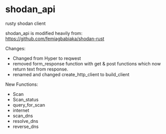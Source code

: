 # shodan_api

rusty shodan client

shodan_api is modified heavily from: https://github.com/femiagbabiaka/shodan-rust 

Changes: 
 - Changed from Hyper to reqwest
 - removed form_response function with get & post functions which now return text from response.
 - renamed and changed create_http_client to build_client
 
New Functions:
 - Scan
 - Scan_status
 - query_for_scan
 - internet
 - scan_dns
 - resolve_dns
 - reverse_dns
